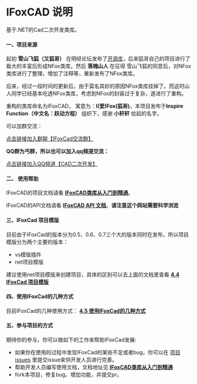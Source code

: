 # IFoxCAD 说明

基于.NET的Cad二次开发类库。

#### 一、项目来源

起初 **雪山飞狐（又狐哥）** 在明经论坛发布了[开源库](http://bbs.mjtd.com/thread-75701-1-1.html)，后来狐哥自己的项目进行了极大的丰富后形成NFox类库。然后 **落魄山人** 在征得 雪山飞狐的同意后，对NFox类库进行了整理，增加了注释等，重新发布了NFox类库。

后来，经过一段时间的更新后，由于莫名其妙的原因NFox类库挂掉了。而这时山人同学已经基本吃透NFox类库，考虑到NFox的封装过于复杂，遂进行了重构。

重构的类库命名为IFoxCAD， 寓意为：**I(爱)Fox(狐哥)**，本项目发布于**Inspire Function（中文名：跃动方程）** 组织下，感谢 **小轩轩** 给起的名字。

可以加群交流：

[点击链接加入群聊【IFoxCad交流群】](https://qm.qq.com/q/tJZELgdzHi)

 **QQ群为丐群，所以也可以加入qq频道交流：** 

[点击链接加入QQ频道【CAD二次开发】](https://pd.qq.com/s/2wmmkv4c2)

#### 二、 使用帮助

IFoxCAD的项目文档请看 **[IFoxCAD类库从入门到精通](https://www.kdocs.cn/l/cc6ZXSa0vMgD)**。

IFoxCAD的API文档请看 **[IFoxCAD API 文档](https://inspirefunction.github.io/ifoxdoc/)**。**请注意这个网站需要科学浏览**


#### 三、IFoxCad 项目模版

目前由于IFoxCad的版本分为0.5、0.6、0.7三个大的版本同时在发布，所以项目模版分为两个主要的版本：

- vs模版插件
- net项目模版

建议使用net项目模版来创建项目，具体的区别可以去上面的文档里查看 **[4.4 IFoxCad 项目模版](https://kdocs.cn/l/cc6ZXSa0vMgD?linkname=ulYcRm6f9a)**

#### 四、使用IFoxCad的几种方式

目前IFoxCad的几种使用方式：
**[4.5 使用IFoxCad的几种方式](https://kdocs.cn/l/cc6ZXSa0vMgD?linkname=mhBJO1Vchu)**

#### 五、参与项目的方式

期待你的参与，你可以做如下的工作来帮助IFoxCad发展:

- 如果你在使用的过程中发现IFoxCad的某些不足或者bug，你可以在 [项目issues](https://gitee.com/inspirefunction/ifoxcad/issues) 里提交issue来供开发人员进行完善。
- 帮助开发人员编写使用文档，文档地址见 **[IFoxCAD类库从入门到精通](https://www.kdocs.cn/l/cc6ZXSa0vMgD)**
- fork本项目，修复bug，增加功能，并提交pr。

